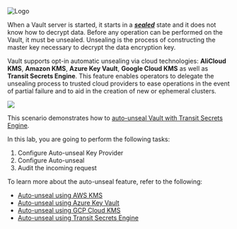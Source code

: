 <img src="https://education-yh.s3-us-west-2.amazonaws.com/Vault_Icon_FullColor.png" alt="Logo"/>

When a Vault server is started, it starts in a [**_sealed_**](https://www.vaultproject.io/docs/concepts/seal.html) state and it does not know how to decrypt data. Before any operation can be performed on the Vault, it must be unsealed. Unsealing is the process of constructing the master key necessary to decrypt the data encryption key.

Vault supports opt-in automatic unsealing via cloud technologies: **AliCloud KMS**, **Amazon KMS**, **Azure Key Vault**, **Google Cloud KMS** as well as **Transit Secrets Engine**. This feature enables operators to delegate the unsealing process to trusted cloud providers to ease operations in the event of partial failure and to aid in the creation of new or ephemeral clusters.

<img src="https://education-yh.s3-us-west-2.amazonaws.com/screenshots/vault-autounseal-2.png">

This scenario demonstrates how to [auto-unseal Vault with Transit Secrets Engine](https://www.vaultproject.io/docs/configuration/seal/transit.html).

In this lab, you are going to perform the following tasks:

1. Configure Auto-unseal Key Provider
1. Configure Auto-unseal
1. Audit the incoming request


To learn more about the auto-unseal feature, refer to the following:

- [Auto-unseal using AWS KMS](https://learn.hashicorp.com/vault/day-one/ops-autounseal-aws-kms)
- [Auto-unseal using Azure Key Vault](https://learn.hashicorp.com/vault/day-one/autounseal-azure-keyvault)
- [Auto-unseal using GCP Cloud KMS](https://learn.hashicorp.com/vault/operations/autounseal-gcp-kms)
- [Auto-unseal using Transit Secrets Engine](https://learn.hashicorp.com/vault/day-one/autounseal-transit)
